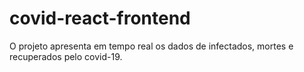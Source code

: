 # covid-react-frontend
O projeto apresenta em tempo real os dados de infectados, mortes e recuperados pelo covid-19.
